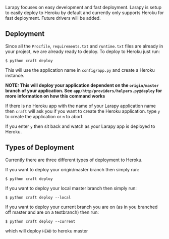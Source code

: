 Larapy focuses on easy development and fast deployment. Larapy is setup to easily deploy to Heroku by default and currently only supports Heroku for fast deployment. Future drivers will be added.

## Deployment

Since all the `Procfile`, `requirements.txt` and `runtime.txt` files are already in your project, we are already ready to deploy. To deploy to Heroku just run:

    $ python craft deploy

This will use the application name in `config/app.py` and create a Heroku instance.

**NOTE: This will deploy your application dependent on the `origin/master` branch of your application. See `app/http/providers/helpers.py@deploy` for more information on how this command works**

If there is no Heroku app with the name of your Larapy application name then `craft` will ask you if you want to create the Heroku application. type `y` to create the application or `n` to abort.

If you enter `y` then sit back and watch as your Larapy app is deployed to Heroku.

## Types of Deployment

Currently there are three different types of deployment to Heroku.

If you want to deploy your origin/master branch then simply run: 

    $ python craft deploy

If you want to deploy your local master branch then simply run:

    $ python craft deploy --local

If you want to deploy your current branch you are on (as in you branched off master and are on a testbranch) then run: 

    $ python craft deploy --current 

which will deploy `HEAD` to heroku master